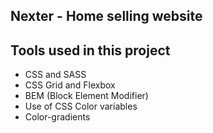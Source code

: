## Nexter - Home selling website

## Tools used in this project

- CSS and SASS
- CSS Grid and Flexbox
- BEM (Block Element Modifier)
- Use of CSS Color variables
- Color-gradients